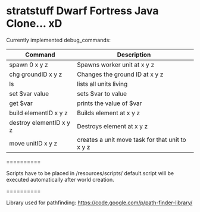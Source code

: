 stratstuff
Dwarf Fortress Java Clone... xD
==========

Currently implemented debug_commands:

| Command | Description |
| ------------- | ------------- |
| spawn 0 x y z  | Spawns worker unit at x y z |
| chg groundID x y z | Changes the ground ID at x y z |
| ls | lists all units living |
| set $var value  | sets $var to value |
| get $var  | prints the value of $var |
| build elementID x y z | Builds element at x y z |
| destroy elementID x y z | Destroys element at x y z |
| move unitID x y z | creates a unit move task for that unit to x y z |

==========

Scripts have to be placed in /resources/scripts/
default.script will be executed automatically after world creation.

==========

Library used for pathfinding:
https://code.google.com/p/path-finder-library/


